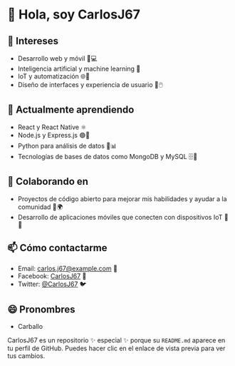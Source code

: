 # 👋 Hola, soy CarlosJ67

## 👀 Intereses
- Desarrollo web y móvil 📱💻
- Inteligencia artificial y machine learning 🤖
- IoT y automatización 🌐🔧
- Diseño de interfaces y experiencia de usuario 🎨🖱️

## 🌱 Actualmente aprendiendo
- React y React Native ⚛️
- Node.js y Express.js 🟢🚀
- Python para análisis de datos 🐍📊
- Tecnologías de bases de datos como MongoDB y MySQL 🗄️💾

## 💞️ Colaborando en
- Proyectos de código abierto para mejorar mis habilidades y ayudar a la comunidad 👐🌍
- Desarrollo de aplicaciones móviles que conecten con dispositivos IoT 📲🔌

## 📫 Cómo contactarme
- Email: [carlos.j67@example.com](carlosjesus6384@gmail.com) 📧
- Facebook: [CarlosJ67](https://www.facebook.com/carlosjesus.carballocruz.1) 🔗
- Twitter: [@CarlosJ67](https://twitter.com/CarlosJ67) 🐦

## 😄 Pronombres
- Carballo 


CarlosJ67 es un repositorio ✨ especial ✨ porque su `README.md` aparece en tu perfil de GitHub. Puedes hacer clic en el enlace de vista previa para ver tus cambios.

